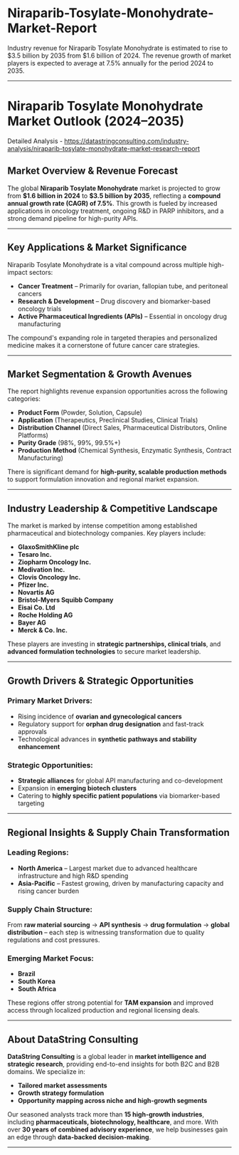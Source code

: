 # Niraparib-Tosylate-Monohydrate-Market-Report

Industry revenue for Niraparib Tosylate Monohydrate is estimated to rise to $3.5 billion by 2035 from $1.6 billion of 2024. The revenue growth of market players is expected to average at 7.5% annually for the period 2024 to 2035.

---

# **Niraparib Tosylate Monohydrate Market Outlook (2024–2035)**

Detailed Analysis - https://datastringconsulting.com/industry-analysis/niraparib-tosylate-monohydrate-market-research-report

## **Market Overview & Revenue Forecast**

The global **Niraparib Tosylate Monohydrate** market is projected to grow from **\$1.6 billion in 2024** to **\$3.5 billion by 2035**, reflecting a **compound annual growth rate (CAGR) of 7.5%**. This growth is fueled by increased applications in oncology treatment, ongoing R\&D in PARP inhibitors, and a strong demand pipeline for high-purity APIs.

---

## **Key Applications & Market Significance**

Niraparib Tosylate Monohydrate is a vital compound across multiple high-impact sectors:

* **Cancer Treatment** – Primarily for ovarian, fallopian tube, and peritoneal cancers
* **Research & Development** – Drug discovery and biomarker-based oncology trials
* **Active Pharmaceutical Ingredients (APIs)** – Essential in oncology drug manufacturing

The compound's expanding role in targeted therapies and personalized medicine makes it a cornerstone of future cancer care strategies.

---

## **Market Segmentation & Growth Avenues**

The report highlights revenue expansion opportunities across the following categories:

* **Product Form** (Powder, Solution, Capsule)
* **Application** (Therapeutics, Preclinical Studies, Clinical Trials)
* **Distribution Channel** (Direct Sales, Pharmaceutical Distributors, Online Platforms)
* **Purity Grade** (98%, 99%, 99.5%+)
* **Production Method** (Chemical Synthesis, Enzymatic Synthesis, Contract Manufacturing)

There is significant demand for **high-purity, scalable production methods** to support formulation innovation and regional market expansion.

---

## **Industry Leadership & Competitive Landscape**

The market is marked by intense competition among established pharmaceutical and biotechnology companies. Key players include:

* **GlaxoSmithKline plc**
* **Tesaro Inc.**
* **Ziopharm Oncology Inc.**
* **Medivation Inc.**
* **Clovis Oncology Inc.**
* **Pfizer Inc.**
* **Novartis AG**
* **Bristol-Myers Squibb Company**
* **Eisai Co. Ltd**
* **Roche Holding AG**
* **Bayer AG**
* **Merck & Co. Inc.**

These players are investing in **strategic partnerships, clinical trials**, and **advanced formulation technologies** to secure market leadership.

---

## **Growth Drivers & Strategic Opportunities**

### **Primary Market Drivers:**

* Rising incidence of **ovarian and gynecological cancers**
* Regulatory support for **orphan drug designation** and fast-track approvals
* Technological advances in **synthetic pathways and stability enhancement**

### **Strategic Opportunities:**

* **Strategic alliances** for global API manufacturing and co-development
* Expansion in **emerging biotech clusters**
* Catering to **highly specific patient populations** via biomarker-based targeting

---

## **Regional Insights & Supply Chain Transformation**

### **Leading Regions:**

* **North America** – Largest market due to advanced healthcare infrastructure and high R\&D spending
* **Asia-Pacific** – Fastest growing, driven by manufacturing capacity and rising cancer burden

### **Supply Chain Structure:**

From **raw material sourcing** → **API synthesis** → **drug formulation** → **global distribution** – each step is witnessing transformation due to quality regulations and cost pressures.

### **Emerging Market Focus:**

* **Brazil**
* **South Korea**
* **South Africa**

These regions offer strong potential for **TAM expansion** and improved access through localized production and regional licensing deals.

---

## **About DataString Consulting**

**DataString Consulting** is a global leader in **market intelligence and strategic research**, providing end-to-end insights for both B2C and B2B domains. We specialize in:

* **Tailored market assessments**
* **Growth strategy formulation**
* **Opportunity mapping across niche and high-growth segments**

Our seasoned analysts track more than **15 high-growth industries**, including **pharmaceuticals, biotechnology, healthcare**, and more. With over **30 years of combined advisory experience**, we help businesses gain an edge through **data-backed decision-making**.

---
